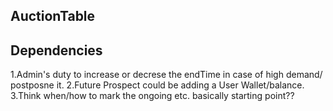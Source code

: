 ## AuctionTable  
## Dependencies  

1.Admin's duty to increase or decrese the endTime in case of high demand/ postposne it.
2.Future Prospect could be adding a User Wallet/balance.
3.Think when/how to mark the ongoing etc. basically starting point??
